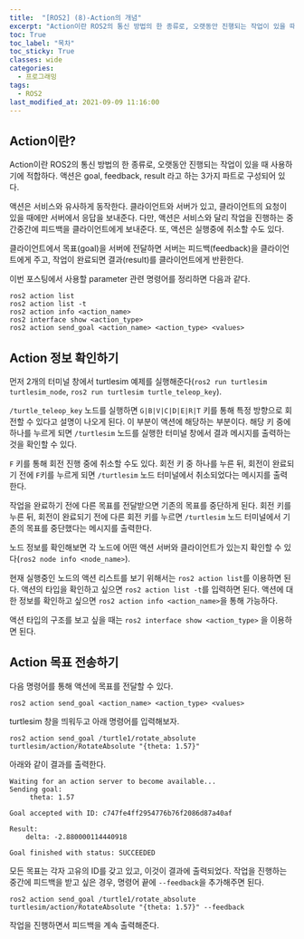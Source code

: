 ```yaml
---
title:  "[ROS2] (8)-Action의 개념"
excerpt: "Action이란 ROS2의 통신 방법의 한 종류로, 오랫동안 진행되는 작업이 있을 때 사용하기에 적합하다. 액션은 goal, feedback, result 라고 하는 3가지 파트로 구성되어 있다."
toc: True
toc_label: "목차"
toc_sticky: True
classes: wide
categories:
  - 프로그래밍
tags:
  - ROS2
last_modified_at: 2021-09-09 11:16:00
---
```


## Action이란?
Action이란 ROS2의 통신 방법의 한 종류로, 오랫동안 진행되는 작업이 있을 때 사용하기에 적합하다. 액션은 goal, feedback, result 라고 하는 3가지 파트로 구성되어 있다.

액션은 서비스와 유사하게 동작한다. 클라이언트와 서버가 있고, 클라이언트의 요청이 있을 때에만 서버에서 응답을 보내준다. 다만, 액션은 서비스와 달리 작업을 진행하는 중간중간에 피드백을 클라이언트에게 보내준다. 또, 액션은 실행중에 취소할 수도 있다.

클라이언트에서 목표(goal)을 서버에 전달하면 서버는 피드백(feedback)을 클라이언트에게 주고, 작업이 완료되면 결과(result)를 클라이언트에게 반환한다.

이번 포스팅에서 사용할 parameter 관련 명령어를 정리하면 다음과 같다.

```
ros2 action list
ros2 action list -t
ros2 action info <action_name>
ros2 interface show <action_type>
ros2 action send_goal <action_name> <action_type> <values>
```

## Action 정보 확인하기
먼저 2개의 터미널 창에서 turtlesim 예제를 실행해준다(`ros2 run turtlesim turtlesim_node`, `ros2 run turtlesim turtle_teleop_key`).

`/turtle_teleop_key` 노드를 실행하면 `G|B|V|C|D|E|R|T` 키를 통해 특정 방향으로 회전할 수 있다고 설명이 나오게 된다. 이 부분이 액션에 해당하는 부분이다. 해당 키 중에 하나를 누르게 되면 `/turtlesim` 노드를 실행한 터미널 창에서 결과 메시지를 출력하는 것을 확인할 수 있다.

`F` 키를 통해 회전 진행 중에 취소할 수도 있다. 회전 키 중 하나를 누른 뒤, 회전이 완료되기 전에 `F`키를 누르게 되면 `/turtlesim` 노드 터미널에서 취소되었다는 메시지를 출력한다.

작업을 완료하기 전에 다른 목표를 전달받으면 기존의 목표를 중단하게 된다. 회전 키를 누른 뒤, 회전이 완료되기 전에 다른 회전 키를 누르면 `/turtlesim` 노드 터미널에서 기존의 목표를 중단했다는 메시지를 출력한다.

노드 정보를 확인해보면 각 노드에 어떤 액션 서버와 클라이언트가 있는지 확인할 수 있다(`ros2 node info <node_name>`).

현재 실행중인 노드의 액션 리스트를 보기 위해서는 `ros2 action list`를 이용하면 된다. 액션의 타입을 확인하고 싶으면 `ros2 action list -t`를 입력하면 된다. 액션에 대한 정보를 확인하고 싶으면 `ros2 action info <action_name>`을 통해 가능하다.

액션 타입의 구조를 보고 싶을 때는 `ros2 interface show <action_type>` 을 이용하면 된다.

## Action 목표 전송하기
다음 명령어를 통해 액션에 목표를 전달할 수 있다.

```
ros2 action send_goal <action_name> <action_type> <values>
```

turtlesim 창을 띄워두고 아래 명령어를 입력해보자.

```
ros2 action send_goal /turtle1/rotate_absolute turtlesim/action/RotateAbsolute "{theta: 1.57}"
```

아래와 같이 결과를 출력한다.

```
Waiting for an action server to become available...
Sending goal:
     theta: 1.57

Goal accepted with ID: c747fe4ff2954776b76f2086d87a40af

Result:
    delta: -2.880000114440918

Goal finished with status: SUCCEEDED
```

모든 목표는 각자 고유의 ID를 갖고 있고, 이것이 결과에 출력되었다. 작업을 진행하는 중간에 피드백을 받고 싶은 경우, 명령어 끝에 `--feedback`을 추가해주면 된다.

```
ros2 action send_goal /turtle1/rotate_absolute turtlesim/action/RotateAbsolute "{theta: 1.57}" --feedback
```

작업을 진행하면서 피드백을 계속 출력해준다.